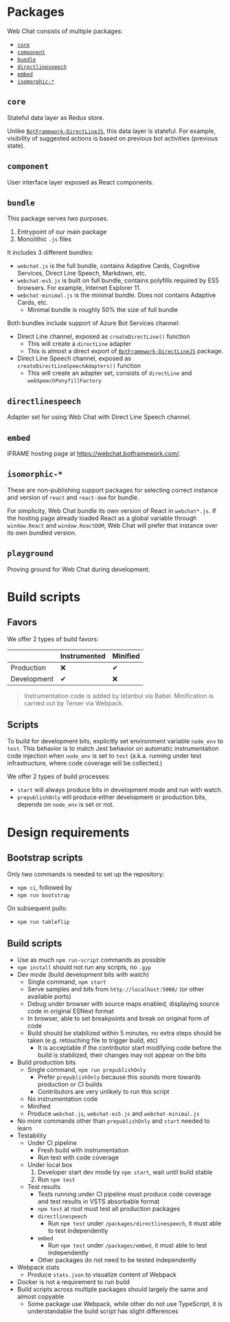 # Packages

Web Chat consists of multiple packages:

- [`core`](#core)
- [`component`](#component)
- [`bundle`](#bundle)
- [`directlinespeech`](#directlinespeech)
- [`embed`](#embed)
- [`isomorphic-*`](#isomorphic-*)

## `core`

Stateful data layer as Redux store.

Unlike [`BotFramework-DirectLineJS`](https://npmjs.com/package/botframework-directlinejs), this data layer is stateful. For example, visibility of suggested actions is based on previous bot activities (previous state).

## `component`

User interface layer exposed as React components.

## `bundle`

This package serves two purposes.

1. Entrypoint of our main package
1. Monolithic `.js` files

It includes 3 different bundles:

- `webchat.js` is the full bundle, contains Adaptive Cards, Cognitive Services, Direct Line Speech, Markdown, etc.
- `webchat-es5.js` is built on full bundle, contains polyfills required by ES5 browsers. For example, Internet Explorer 11.
- `webchat-minimal.js` is the minimal bundle. Does not contains Adaptive Cards, etc.
   - Minimal bundle is roughly 50% the size of full bundle

Both bundles include support of Azure Bot Services channel:

- Direct Line channel, exposed as `createDirectLine()` function
   - This will create a `directLine` adapter
   - This is almost a direct export of [`BotFramework-DirectLineJS`](https://npmjs.com/package/botframework-directlinejs) package.
- Direct Line Speech channel, exposed as `createDirectLineSpeechAdapters()` function
   - This will create an adapter set, consists of `directLine` and `webSpeechPonyfillFactory`

## `directlinespeech`

Adapter set for using Web Chat with Direct Line Speech channel.

## `embed`

IFRAME hosting page at https://webchat.botframework.com/.

## `isomorphic-*`

These are non-publishing support packages for selecting correct instance and version of `react` and `react-dom` for bundle.

For simplicity, Web Chat bundle its own version of React in `webchat*.js`. If the hosting page already loaded React as a global variable through `window.React` and `window.ReactDOM`, Web Chat will prefer that instance over its own bundled version.

## `playground`

Proving ground for Web Chat during development.

# Build scripts

## Favors

We offer 2 types of build favors:

|             | Instrumented | Minified |
|-------------|--------------|----------|
| Production  | ❌            | ✔        |
| Development | ✔            | ❌        |

> Instrumentation code is added by Istanbul via Babel.
> Minification is carried out by Terser via Webpack.

## Scripts

To build for development bits, explicitly set environment variable `node_env` to `test`. This behavior is to match Jest behavior on automatic instrumentation code injection when `node_env` is set to `test` (a.k.a. running under test infrastructure, where code coverage will be collected.)

We offer 2 types of build processes:

- `start` will always produce bits in development mode and run with watch.
- `prepublishOnly` will produce either development or production bits, depends on `node_env` is set or not.

# Design requirements

## Bootstrap scripts

Only two commands is needed to set up the repository:

- `npm ci`, followed by
- `npm run bootstrap`

On subsequent pulls:

- `npm run tableflip`

## Build scripts

- Use as much `npm run-script` commands as possible
- `npm install` should not run any scripts, no `.gyp`
- Dev mode (build development bits with watch)
   - Single command, `npm start`
   - Serve samples and bits from `http://localhost:5000/` (or other available ports)
   - Debug under browser with source maps enabled, displaying source code in original ESNext format
   - In browser, able to set breakpoints and break on original form of code
   - Build should be stabilized within 5 minutes, no extra steps should be taken (e.g. retouching file to trigger build, etc)
      - It is acceptable if the contributor start modifying code before the build is stabilized, their changes may not appear on the bits
- Build production bits
   - Single command, `npm run prepublishOnly`
      - Prefer `prepublishOnly` because this sounds more towards production or CI builds
      - Contributors are very unlikely to run this script
   - No instrumentation code
   - Minified
   - Produce `webchat.js`, `webchat-es5.js` and `webchat-minimal.js`
- No more commands other than `prepublishOnly` and `start` needed to learn
- Testability
   - Under CI pipeline
      - Fresh build with instrumentation
      - Run test with code coverage
   - Under local box
      1. Developer start dev mode by `npm start`, wait until build stable
      1. Run `npm test`
   - Test results
      - Tests running under CI pipeline must produce code coverage and test results in VSTS absorbable format
      - `npm test` at root must test all production packages
      - `directlinespeech`
         - Run `npm test` under `/packages/directlinespeech`, it must able to test independently
      - `embed`
         - Run `npm test` under `/packages/embed`, it must able to test independently
      - Other packages do not need to be tested independently
- Webpack stats
   - Produce `stats.json` to visualize content of Webpack
- Docker is not a requirement to run build
- Build scripts across multiple packages should largely the same and almost copyable
   - Some package use Webpack, while other do not use TypeScript, it is understandable the build script has slight differences
